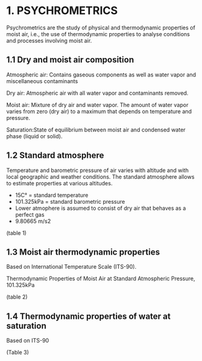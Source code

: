 # 1. PSYCHROMETRICS
Psychrometrics are the study of physical and thermodynamic properties of moist air, i.e.,
the use of thermodynamic properties to analyse conditions and processes involving moist air.

## 1.1 Dry and moist air composition
Atmospheric air: Contains gaseous components as well as water vapor and miscellaneous contaminants

Dry air: Atmospheric air with all water vapor and contaminants removed. 

Moist air: Mixture of dry air and water vapor. The amount of water vapor varies from zero (dry air) to a maximum that 
depends on temperature and pressure. 

Saturation:State of equilibrium between moist air and condensed water phase (liquid or solid).  

## 1.2 Standard atmosphere
Temperature and barometric pressure of air varies with altitude and with local geographic and weather conditions.
The standard atmosphere allows to estimate properties at various altitudes.
* 15C° = standard temperature
* 101.325kPa = standard barometric pressure
* Lower atmophere is assumed to consist of dry air that behaves as a perfect gas
* 9.80665 m/s2

(table 1)

## 1.3 Moist air thermodynamic properties
Based on International Temperature Scale (ITS-90).

Thermodynamic Properties of Moist Air at Standard Atmospheric Pressure, 101.325kPa

(table 2)

## 1.4 Thermodynamic properties of water at saturation
Based on ITS-90

(Table 3) 





